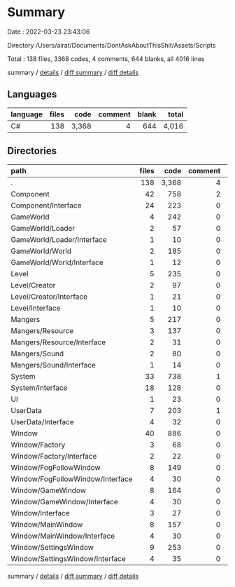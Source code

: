 # Summary

Date : 2022-03-23 23:43:06

Directory /Users/airat/Documents/DontAskAboutThisShit/Assets/Scripts

Total : 138 files,  3368 codes, 4 comments, 644 blanks, all 4016 lines

summary / [details](details.md) / [diff summary](diff.md) / [diff details](diff-details.md)

## Languages
| language | files | code | comment | blank | total |
| :--- | ---: | ---: | ---: | ---: | ---: |
| C# | 138 | 3,368 | 4 | 644 | 4,016 |

## Directories
| path | files | code | comment | blank | total |
| :--- | ---: | ---: | ---: | ---: | ---: |
| . | 138 | 3,368 | 4 | 644 | 4,016 |
| Component | 42 | 758 | 2 | 165 | 925 |
| Component/Interface | 24 | 223 | 0 | 38 | 261 |
| GameWorld | 4 | 242 | 0 | 40 | 282 |
| GameWorld/Loader | 2 | 57 | 0 | 8 | 65 |
| GameWorld/Loader/Interface | 1 | 10 | 0 | 0 | 10 |
| GameWorld/World | 2 | 185 | 0 | 32 | 217 |
| GameWorld/World/Interface | 1 | 12 | 0 | 4 | 16 |
| Level | 5 | 235 | 0 | 47 | 282 |
| Level/Creator | 2 | 97 | 0 | 19 | 116 |
| Level/Creator/Interface | 1 | 21 | 0 | 7 | 28 |
| Level/Interface | 1 | 10 | 0 | 2 | 12 |
| Mangers | 5 | 217 | 0 | 41 | 258 |
| Mangers/Resource | 3 | 137 | 0 | 26 | 163 |
| Mangers/Resource/Interface | 2 | 31 | 0 | 5 | 36 |
| Mangers/Sound | 2 | 80 | 0 | 15 | 95 |
| Mangers/Sound/Interface | 1 | 14 | 0 | 3 | 17 |
| System | 33 | 738 | 1 | 120 | 859 |
| System/Interface | 18 | 128 | 0 | 15 | 143 |
| UI | 1 | 23 | 0 | 5 | 28 |
| UserData | 7 | 203 | 1 | 44 | 248 |
| UserData/Interface | 4 | 32 | 0 | 3 | 35 |
| Window | 40 | 886 | 0 | 169 | 1,055 |
| Window/Factory | 3 | 68 | 0 | 7 | 75 |
| Window/Factory/Interface | 2 | 22 | 0 | 2 | 24 |
| Window/FogFollowWindow | 8 | 149 | 0 | 33 | 182 |
| Window/FogFollowWindow/Interface | 4 | 30 | 0 | 7 | 37 |
| Window/GameWindow | 8 | 164 | 0 | 33 | 197 |
| Window/GameWindow/Interface | 4 | 30 | 0 | 6 | 36 |
| Window/Interface | 3 | 27 | 0 | 3 | 30 |
| Window/MainWindow | 8 | 157 | 0 | 31 | 188 |
| Window/MainWindow/Interface | 4 | 30 | 0 | 6 | 36 |
| Window/SettingsWindow | 9 | 253 | 0 | 54 | 307 |
| Window/SettingsWindow/Interface | 4 | 35 | 0 | 9 | 44 |

summary / [details](details.md) / [diff summary](diff.md) / [diff details](diff-details.md)